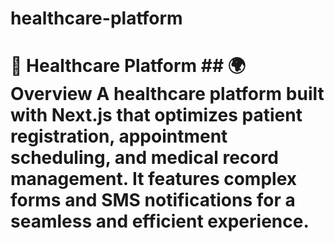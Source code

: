 # healthcare-platform
# 🏥 Healthcare Platform  ## 🌍 Overview  A healthcare platform built with **Next.js** that optimizes patient registration, appointment scheduling, and medical record management. It features complex forms and SMS notifications for a seamless and efficient experience.
